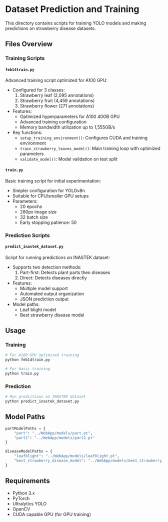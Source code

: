 # Dataset Prediction and Training

This directory contains scripts for training YOLO models and making predictions on strawberry disease datasets.

## Files Overview

### Training Scripts

#### `feb14train.py`
Advanced training script optimized for A100 GPU:
- Configured for 3 classes:
  1. Strawberry leaf (2,095 annotations)
  2. Strawberry fruit (4,459 annotations)
  3. Strawberry flower (271 annotations)
- Features:
  - Optimized hyperparameters for A100 40GB GPU
  - Advanced training configuration
  - Memory bandwidth utilization up to 1,555GB/s
- Key functions:
  - `setup_training_environment()`: Configures CUDA and training environment
  - `train_strawberry_leaves_model()`: Main training loop with optimized parameters
  - `validate_model()`: Model validation on test split

#### `train.py`
Basic training script for initial experimentation:
- Simpler configuration for YOLOv8n
- Suitable for CPU/smaller GPU setups
- Parameters:
  - 20 epochs
  - 280px image size
  - 32 batch size
  - Early stopping patience: 50

### Prediction Scripts

#### `predict_inastek_dataset.py`
Script for running predictions on INASTEK dataset:
- Supports two detection methods:
  1. Part-first: Detects plant parts then diseases
  2. Direct: Detects diseases directly
- Features:
  - Multiple model support
  - Automated output organization
  - JSON prediction output
- Model paths:
  - Leaf blight model
  - Best strawberry disease model

## Usage

### Training

```python
# For A100 GPU optimized training
python feb14train.py

# For basic training
python train.py
```

### Prediction

```python
# Run predictions on INASTEK dataset
python predict_inastek_dataset.py
```

## Model Paths

```python
partModelPaths = {
    "part": "../WebApp/models/part.pt",
    "part2": "../WebApp/models/part2.pt"
}

diseaseModelPaths = {
    "leafblight": "../WebApp/models/leafblight.pt",
    "best_strawberry_disease_model": "../WebApp/models/best_strawberry_disease_model.pt"
}
```

## Requirements
- Python 3.x
- PyTorch
- Ultralytics YOLO
- OpenCV
- CUDA capable GPU (for GPU training)